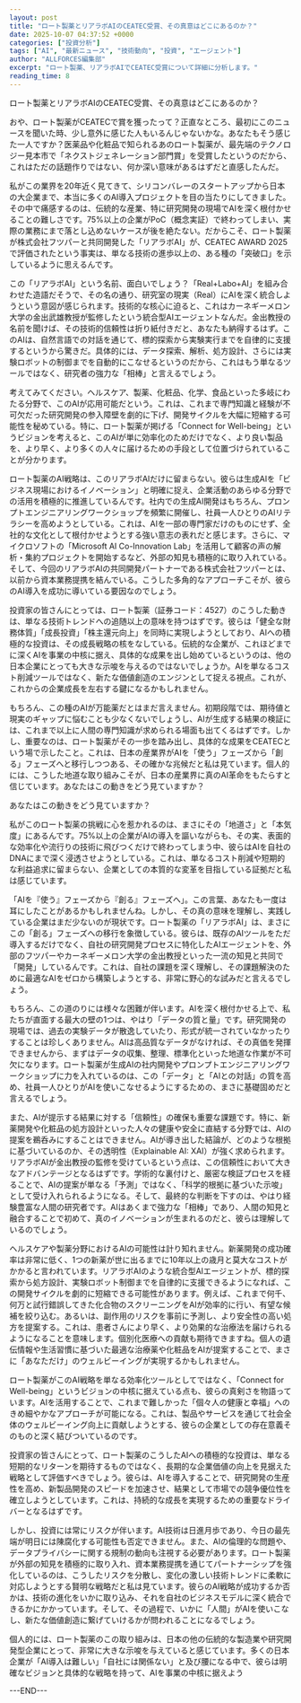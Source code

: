 ```yaml
---
layout: post
title: "ロート製薬とリアラボAIのCEATEC受賞、その真意はどこにあるのか？"
date: 2025-10-07 04:37:52 +0000
categories: ["投資分析"]
tags: ["AI", "最新ニュース", "技術動向", "投資", "エージェント"]
author: "ALLFORCES編集部"
excerpt: "ロート製薬、リアラボAIでCEATEC受賞について詳細に分析します。"
reading_time: 8
---
```


ロート製薬とリアラボAIのCEATEC受賞、その真意はどこにあるのか？

おや、ロート製薬がCEATECで賞を獲ったって？正直なところ、最初にこのニュースを聞いた時、少し意外に感じた人もいるんじゃないかな。あなたもそう感じた一人ですか？医薬品や化粧品で知られるあのロート製薬が、最先端のテクノロジー見本市で「ネクストジェネレーション部門賞」を受賞したというのだから、これはただの話題作りではない、何か深い意味があるはずだと直感したんだ。

私がこの業界を20年近く見てきて、シリコンバレーのスタートアップから日本の大企業まで、本当に多くのAI導入プロジェクトを目の当たりにしてきました。その中で痛感するのは、伝統的な産業、特に研究開発の現場でAIを深く根付かせることの難しさです。75%以上の企業がPoC（概念実証）で終わってしまい、実際の業務にまで落とし込めないケースが後を絶たない。だからこそ、ロート製薬が株式会社フツパーと共同開発した「リアラボAI」が、CEATEC AWARD 2025で評価されたという事実は、単なる技術の進歩以上の、ある種の「突破口」を示しているように思えるんです。

この「リアラボAI」という名前、面白いでしょう？「Real+Labo+AI」を組み合わせた造語だそうで、その名の通り、研究室の現実（Real）にAIを深く統合しようという意図が感じられます。技術的な核心に迫ると、これはカーネギーメロン大学の金出武雄教授が監修したという統合型AIエージェントなんだ。金出教授の名前を聞けば、その技術的信頼性は折り紙付きだと、あなたも納得するはず。このAIは、自然言語での対話を通じて、標的探索から実験実行までを自律的に支援するというから驚きだ。具体的には、データ探索、解析、処方設計、さらには実験ロボットの制御までを自動的にこなせるというのだから、これはもう単なるツールではなく、研究者の強力な「相棒」と言えるでしょう。

考えてみてください。ヘルスケア、製薬、化粧品、化学、食品といった多岐にわたる分野で、このAIが応用可能だという。これは、これまで専門知識と経験が不可欠だった研究開発の参入障壁を劇的に下げ、開発サイクルを大幅に短縮する可能性を秘めている。特に、ロート製薬が掲げる「Connect for Well-being」というビジョンを考えると、このAIが単に効率化のためだけでなく、より良い製品を、より早く、より多くの人々に届けるための手段として位置づけられていることが分かります。

ロート製薬のAI戦略は、このリアラボAIだけに留まらない。彼らは生成AIを「ビジネス現場におけるイノベーション」と明確に捉え、企業活動のあらゆる分野での活用を積極的に推進しているんです。社内での生成AI開発はもちろん、プロンプトエンジニアリングワークショップを頻繁に開催し、社員一人ひとりのAIリテラシーを高めようとしている。これは、AIを一部の専門家だけのものにせず、全社的な文化として根付かせようとする強い意志の表れだと感じます。さらに、マイクロソフトの「Microsoft AI Co-Innovation Lab」を活用して顧客の声の解析・集約プロジェクトを開始するなど、外部の知見も積極的に取り入れている。そして、今回のリアラボAIの共同開発パートナーである株式会社フツパーとは、以前から資本業務提携を結んでいる。こうした多角的なアプローチこそが、彼らのAI導入を成功に導いている要因なのでしょう。

投資家の皆さんにとっては、ロート製薬（証券コード：4527）のこうした動きは、単なる技術トレンドへの追随以上の意味を持つはずです。彼らは「健全な財務体質」「成長投資」「株主還元向上」を同時に実現しようとしており、AIへの積極的な投資は、その成長戦略の核をなしている。伝統的な企業が、これほどまでに深くAIを事業の中核に据え、具体的な成果を出し始めているというのは、他の日本企業にとっても大きな示唆を与えるのではないでしょうか。AIを単なるコスト削減ツールではなく、新たな価値創造のエンジンとして捉える視点。これが、これからの企業成長を左右する鍵になるかもしれません。

もちろん、この種のAIが万能薬だとはまだ言えません。初期段階では、期待値と現実のギャップに悩むことも少なくないでしょうし、AIが生成する結果の検証には、これまで以上に人間の専門知識が求められる場面も出てくるはずです。しかし、重要なのは、ロート製薬がその一歩を踏み出し、具体的な成果をCEATECという場で示したこと。これは、日本の産業界がAIを「使う」フェーズから「創る」フェーズへと移行しつつある、その確かな兆候だと私は見ています。個人的には、こうした地道な取り組みこそが、日本の産業界に真のAI革命をもたらすと信じています。あなたはこの動きをどう見ていますか？

あなたはこの動きをどう見ていますか？

私がこのロート製薬の挑戦に心を惹かれるのは、まさにその「地道さ」と「本気度」にあるんです。75%以上の企業がAIの導入を謳いながらも、その実、表面的な効率化や流行りの技術に飛びつくだけで終わってしまう中、彼らはAIを自社のDNAにまで深く浸透させようとしている。これは、単なるコスト削減や短期的な利益追求に留まらない、企業としての本質的な変革を目指している証拠だと私は感じています。

「AIを『使う』フェーズから『創る』フェーズへ」。この言葉、あなたも一度は耳にしたことがあるかもしれませんね。しかし、その真の意味を理解し、実践している企業はまだ少ないのが現状です。ロート製薬の「リアラボAI」は、まさにこの「創る」フェーズへの移行を象徴している。彼らは、既存のAIツールをただ導入するだけでなく、自社の研究開発プロセスに特化したAIエージェントを、外部のフツパーやカーネギーメロン大学の金出教授といった一流の知見と共同で「開発」しているんです。これは、自社の課題を深く理解し、その課題解決のために最適なAIをゼロから構築しようとする、非常に野心的な試みだと言えるでしょう。

もちろん、この道のりには様々な困難が伴います。AIを深く根付かせる上で、私たちが直面する最大の壁の1つは、やはり「データの質と量」です。研究開発の現場では、過去の実験データが散逸していたり、形式が統一されていなかったりすることは珍しくありません。AIは高品質なデータがなければ、その真価を発揮できませんから、まずはデータの収集、整理、標準化といった地道な作業が不可欠になります。ロート製薬が生成AIの社内開発やプロンプトエンジニアリングワークショップに力を入れているのは、この「データ」と「AIとの対話」の質を高め、社員一人ひとりがAIを使いこなせるようにするための、まさに基礎固めだと言えるでしょう。

また、AIが提示する結果に対する「信頼性」の確保も重要な課題です。特に、新薬開発や化粧品の処方設計といった人々の健康や安全に直結する分野では、AIの提案を鵜呑みにすることはできません。AIが導き出した結論が、どのような根拠に基づいているのか、その透明性（Explainable AI: XAI）が強く求められます。リアラボAIが金出教授の監修を受けているという点は、この信頼性において大きなアドバンテージとなるはずです。学術的な裏付けと、厳密な検証プロセスを経ることで、AIの提案が単なる「予測」ではなく、「科学的根拠に基づいた示唆」として受け入れられるようになる。そして、最終的な判断を下すのは、やはり経験豊富な人間の研究者です。AIはあくまで強力な「相棒」であり、人間の知見と融合することで初めて、真のイノベーションが生まれるのだと、彼らは理解しているのでしょう。

ヘルスケアや製薬分野におけるAIの可能性は計り知れません。新薬開発の成功確率は非常に低く、1つの新薬が世に出るまでに10年以上の歳月と莫大なコストがかかると言われています。リアラボAIのような統合型AIエージェントが、標的探索から処方設計、実験ロボット制御までを自律的に支援できるようになれば、この開発サイクルを劇的に短縮できる可能性があります。例えば、これまで何千、何万と試行錯誤してきた化合物のスクリーニングをAIが効率的に行い、有望な候補を絞り込む。あるいは、副作用のリスクを事前に予測し、より安全性の高い処方を提案する。これは、患者さんにより早く、より効果的な治療法を届けられるようになることを意味します。個別化医療への貢献も期待できますね。個人の遺伝情報や生活習慣に基づいた最適な治療薬や化粧品をAIが提案することで、まさに「あなただけ」のウェルビーイングが実現するかもしれません。

ロート製薬がこのAI戦略を単なる効率化ツールとしてではなく、「Connect for Well-being」というビジョンの中核に据えている点も、彼らの真剣さを物語っています。AIを活用することで、これまで難しかった「個々人の健康と幸福」へのきめ細やかなアプローチが可能になる。これは、製品やサービスを通じて社会全体のウェルビーイング向上に貢献しようとする、彼らの企業としての存在意義そのものと深く結びついているのです。

投資家の皆さんにとって、ロート製薬のこうしたAIへの積極的な投資は、単なる短期的なリターンを期待するものではなく、長期的な企業価値の向上を見据えた戦略として評価すべきでしょう。彼らは、AIを導入することで、研究開発の生産性を高め、新製品開発のスピードを加速させ、結果として市場での競争優位性を確立しようとしています。これは、持続的な成長を実現するための重要なドライバーとなるはずです。

しかし、投資には常にリスクが伴います。AI技術は日進月歩であり、今日の最先端が明日には陳腐化する可能性も否定できません。また、AIの倫理的な問題や、データプライバシーに関する規制の動向も注視する必要があります。ロート製薬が外部の知見を積極的に取り入れ、資本業務提携を通じてパートナーシップを強化しているのは、こうしたリスクを分散し、変化の激しい技術トレンドに柔軟に対応しようとする賢明な戦略だと私は見ています。彼らのAI戦略が成功するか否かは、技術の進化をいかに取り込み、それを自社のビジネスモデルに深く統合できるかにかかっています。そして、その過程で、いかに「人間」がAIを使いこなし、新たな価値創造に繋げていけるかが問われることになるでしょう。

個人的には、ロート製薬のこの取り組みは、日本の他の伝統的な製造業や研究開発型企業にとって、非常に大きな示唆を与えていると感じています。多くの日本企業が「AI導入は難しい」「自社には関係ない」と及び腰になる中で、彼らは明確なビジョンと具体的な戦略を持って、AIを事業の中核に据えよう

---END---